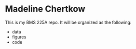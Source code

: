 # Madeline Chertkow

This is my BMS 225A repo. It will be organized as the following:
- data
- figures
- code


